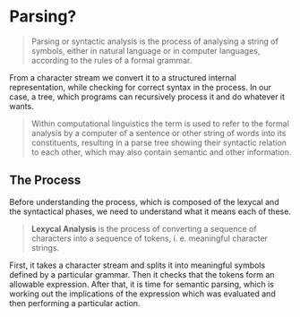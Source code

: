 # Parsing?

>   Parsing or syntactic analysis is the process of analysing a string of symbols, either in natural language or in computer languages, according to the rules of a formal grammar.

From a character stream we convert it to a structured internal representation, while checking for correct syntax in the process. In our case, a tree, which programs can recursively process it and do whatever it wants.

>   Within computational linguistics the term is used to refer to the formal analysis by a computer of a sentence or other string of words into its constituents, resulting in a parse tree showing their syntactic relation to each other, which may also contain semantic and other information.

## The Process

Before understanding the process, which is composed of the lexycal and the syntactical phases, we need to understand what it means each of these.

>    **Lexycal Analysis** is the process of converting a sequence of characters into a sequence of tokens, i. e. meaningful character strings.

First, it takes a character stream and splits it into meaningful symbols defined by a particular grammar. Then it checks that the tokens form an allowable expression. After that, it is time for semantic parsing, which is working out the implications of the expression which was evaluated and then performing a particular action.